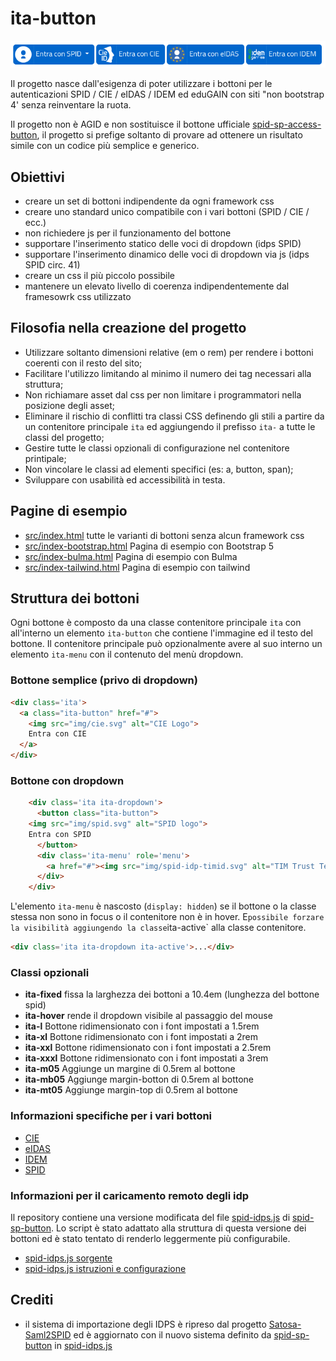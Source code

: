 # ita-button
![SPID CIE eIDAS IDEM](static/ita-buttons.png)

Il progetto nasce dall'esigenza di poter utilizzare i bottoni per le autenticazioni SPID / CIE / eIDAS / IDEM ed eduGAIN con siti "non bootstrap 4' senza reinventare la ruota.

Il progetto non è AGID e non sostituisce il bottone ufficiale [spid-sp-access-button](https://github.com/italia/spid-sp-access-button), il progetto si prefige soltanto di provare ad ottenere un risultato simile con un codice più semplice e generico.

## Obiettivi
* creare un set di bottoni indipendente da ogni framework css
* creare uno standard unico compatibile con i vari bottoni (SPID / CIE / ecc.)
* non richiedere js per il funzionamento del bottone
* supportare l'inserimento statico delle voci di dropdown (idps SPID)
* supportare l'inserimento dinamico delle voci di dropdown via js (idps SPID circ. 41)
* creare un css il più  piccolo possibile
* mantenere un elevato livello di coerenza indipendentemente dal framesowrk css utilizzato

## Filosofia nella creazione del progetto
* Utilizzare soltanto dimensioni relative (em o rem) per rendere i bottoni coerenti con il resto del sito;
* Facilitare l'utilizzo limitando al minimo il numero dei tag necessari alla struttura;
* Non richiamare asset dal css per non limitare i programmatori nella posizione degli asset;
* Eliminare il rischio di conflitti tra classi CSS definendo gli stili a partire da un contenitore principale `ita` ed aggiungendo il prefisso `ita-` a tutte le classi del progetto;
* Gestire tutte le classi opzionali di configurazione nel contenitore printipale;
* Non vincolare le classi ad elementi specifici (es: a, button, span);
* Sviluppare con usabilità ed accessibilità in testa.

## Pagine di esempio
* [src/index.html](src/index.html) tutte le varianti di bottoni senza alcun framework css
* [src/index-bootstrap.html](src/index-bootstrap.html) Pagina di esempio con Bootstrap 5
* [src/index-bulma.html](src/index-bulma.html) Pagina di esempio con Bulma
* [src/index-tailwind.html](src/index-tailwind.html) Pagina di esempio con tailwind

## Struttura dei bottoni
Ogni bottone è composto da una classe contenitore principale `ita` con all'interno un elemento `ita-button` che contiene l'immagine ed il testo del bottone.
Il contenitore principale può opzionalmente avere al suo interno un elemento `ita-menu` con il contenuto del menù dropdown.

### Bottone semplice (privo di dropdown)
```html
<div class='ita'>
  <a class="ita-button" href="#">
    <img src="img/cie.svg" alt="CIE Logo">
    Entra con CIE
  </a>
</div>
```
### Bottone con dropdown
```html
    <div class='ita ita-dropdown'>
      <button class="ita-button">
	<img src="img/spid.svg" alt="SPID logo">
	Entra con SPID
      </button>
      <div class='ita-menu' role='menu'>
        <a href="#"><img src="img/spid-idp-timid.svg" alt="TIM Trust Technologies srl"></a>
      </div>
    </div>
```
L'elemento `ita-menu` è nascosto (`display: hidden`) se il bottone o la classe stessa non sono in focus o il contenitore non è in hover. E` possibile forzare la visibilità aggiungendo la classe `ita-active` alla classe contenitore.
```html
<div class='ita ita-dropdown ita-active'>...</div>
```

### Classi opzionali
* **ita-fixed** fissa la larghezza dei bottoni a 10.4em (lunghezza del bottone spid)
* **ita-hover** rende il dropdown visibile al passaggio del mouse
* **ita-l** Bottone ridimensionato con i font impostati a 1.5rem
* **ita-xl** Bottone ridimensionato con i font impostati a 2rem
* **ita-xxl** Bottone ridimensionato con i font impostati a 2.5rem
* **ita-xxxl** Bottone ridimensionato con i font impostati a 3rem
* **ita-m05** Aggiunge un margine di 0.5rem al bottone
* **ita-mb05** Aggiunge margin-botton di 0.5rem al bottone
* **ita-mt05** Aggiunge margin-top di 0.5rem al bottone

### Informazioni specifiche per i vari bottoni
* [CIE](./cie.md)
* [eIDAS](./eidas.md)
* [IDEM](./idem.md)
* [SPID](./spid.md)

### Informazioni per il caricamento remoto degli idp 
Il repository contiene una versione modificata del file [spid-idps.js](https://github.com/italia/spid-sp-access-button/blob/master/src/production/js/spid-idps.js) di [spid-sp-button](https://github.com/italia/spid-sp-access-button). Lo script è stato adattato alla struttura di questa versione dei bottoni ed è stato tentato di renderlo leggermente più configurabile.
* [spid-idps.js sorgente](src/js/spid-idps.js)
* [spid-idps.js istruzioni e configurazione](./spid-idps.md)

## Crediti
* il sistema di importazione degli IDPS è ripreso dal progetto [Satosa-Saml2SPID](https://github.com/italia/Satosa-Saml2Spid/) ed è aggiornato con il nuovo sistema definito da [spid-sp-button](https://github.com/italia/spid-sp-access-button) in [spid-idps.js](https://github.com/italia/spid-sp-access-button/blob/master/src/production/js/spid-idps.js)
